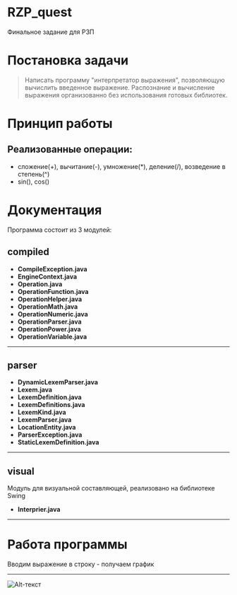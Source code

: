 # RZP_quest
Финальное задание для РЗП

# Постановка задачи
> Написать программу "интерпретатор выражения", позволяющую вычислить введенное выражение. Распознание и вычисление выражения организованно без использования готовых библиотек.

# Принцип работы


## Реализованные операции:
- сложение(+), вычитание(-), умножение(*), деление(/), возведение в степень(^)
- sin(), cos()

# Документация
 Программа состоит из 3 модулей:

## compiled
- **CompileException.java**
- **EngineContext.java**
- **Operation.java**
- **OperationFunction.java**
- **OperationHelper.java**
- **OperationMath.java**
- **OperationNumeric.java**
- **OperationParser.java**
- **OperationPower.java**
- **OperationVariable.java**
____
## parser
- **DynamicLexemParser.java**
- **Lexem.java**
- **LexemDefinition.java**
- **LexemDefinitions.java**
- **LexemKind.java**
- **LexemParser.java**
- **LocationEntity.java**
- **ParserException.java**
- **StaticLexemDefinition.java**
____
## visual
Модуль для визуальной составляющей, реализовано на библиотеке Swing
- **Interprier.java**
____
 
# Работа программы
Вводим выражение в строку - получаем график
____
![Alt-текст](https://2.downloader.disk.yandex.ru/preview/e5ac31d93b293b2dadbf5b45290e71f597ed2095f66bfec0917dda5332730110/inf/2fSPJ7TzUTY3gHUuUz-Rmikw0CeabwDiZlREM1f6tDTjPzR_SzUHAOSM_1XXe3LbURi8DThum0MgDswzjxvhCw%3D%3D?uid=56578452&filename=sample.png&disposition=inline&hash=&limit=0&content_type=image%2Fpng&tknv=v2&size=1280x636 "Программа")